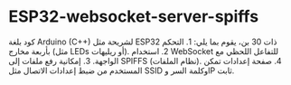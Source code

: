 # ESP32-websocket-server-spiffs
 كود بلغة Arduino (C++) لشريحة مثل ESP32 ذات 30 بن، يقوم بما يلي:  1. التحكم بأربعة مخارج (مثل LEDs أو ريليهات).  2. استخدام WebSocket للتفاعل اللحظي مع الواجهة.  3. إمكانية رفع ملفات إلى SPIFFS (نظام الملفات).  4. صفحة إعدادات تمكن المستخدم من ضبط إعدادات الاتصال مثل SSID وكلمة السر وIP ثابت. 
